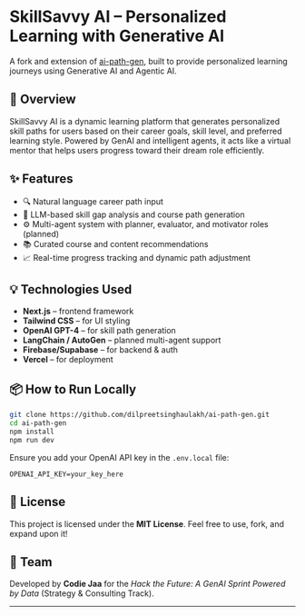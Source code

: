 
# SkillSavvy AI – Personalized Learning with Generative AI

A fork and extension of [ai-path-gen](https://github.com/dilpreetsinghaulakh/ai-path-gen), built to provide personalized learning journeys using Generative AI and Agentic AI.

## 🚀 Overview

SkillSavvy AI is a dynamic learning platform that generates personalized skill paths for users based on their career goals, skill level, and preferred learning style. Powered by GenAI and intelligent agents, it acts like a virtual mentor that helps users progress toward their dream role efficiently.

## ✨ Features

- 🔍 Natural language career path input
- 🧠 LLM-based skill gap analysis and course path generation
- ⚙️ Multi-agent system with planner, evaluator, and motivator roles (planned)
- 📚 Curated course and content recommendations
- 📈 Real-time progress tracking and dynamic path adjustment

## 💡 Technologies Used

- **Next.js** – frontend framework
- **Tailwind CSS** – for UI styling
- **OpenAI GPT-4** – for skill path generation
- **LangChain / AutoGen** – planned multi-agent support
- **Firebase/Supabase** – for backend & auth
- **Vercel** – for deployment

## 📦 How to Run Locally

```bash
git clone https://github.com/dilpreetsinghaulakh/ai-path-gen.git
cd ai-path-gen
npm install
npm run dev
```

Ensure you add your OpenAI API key in the `.env.local` file:

```env
OPENAI_API_KEY=your_key_here
```

## 📄 License

This project is licensed under the **MIT License**. Feel free to use, fork, and expand upon it!

## 👥 Team

Developed by **Codie Jaa** for the _Hack the Future: A GenAI Sprint Powered by Data_ (Strategy & Consulting Track).

---

